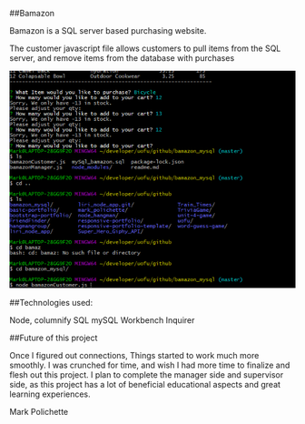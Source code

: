 ##Bamazon

Bamazon is a SQL server based purchasing website.

The customer javascript file allows customers to pull items from the SQL server, and remove items from the database with purchases

![Customer's experience](./images/CustomerPurchase.gif?raw=true "Title")

##Technologies used:

Node,
columnify
SQL
mySQL Workbench
Inquirer

##Future of this project

Once I figured out connections, Things started to work much more smoothly.  I was crunched for time, and wish I had more time to finalize and flesh out this project.  I plan to complete the manager side and supervisor side, as this project has a lot of beneficial educational aspects and great learning experiences.

Mark Polichette


